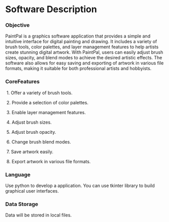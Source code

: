 # Software Description

### Objective

PaintPal is a graphics software application that provides a simple and intuitive interface for digital painting and drawing. It includes a variety of brush tools, color palettes, and layer management features to help artists create stunning digital artwork. With PaintPal, users can easily adjust brush sizes, opacity, and blend modes to achieve the desired artistic effects. The software also allows for easy saving and exporting of artwork in various file formats, making it suitable for both professional artists and hobbyists.

### CoreFeatures

​	1.	Offer a variety of brush tools.

​	2.	Provide a selection of color palettes.

​	3.	Enable layer management features.

​	4.	Adjust brush sizes.

​	5.	Adjust brush opacity.

​	6.	Change brush blend modes.

​	7.	Save artwork easily.

​	8.	Export artwork in various file formats.

### Language

Use python to develop a application. You can use tkinter library to build graphical user interfaces.

### Data Storage

Data will be stored in local files.